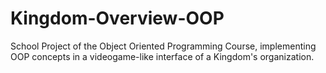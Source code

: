 # Kingdom-Overview-OOP
School Project of the Object Oriented Programming Course, implementing OOP concepts in a videogame-like interface of a Kingdom's organization.
